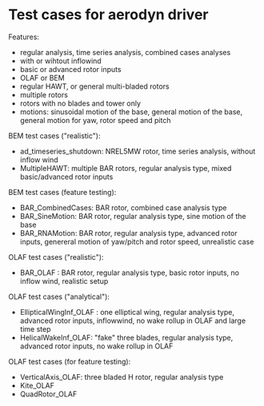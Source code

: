 
# Test cases for aerodyn driver


Features:
 - regular analysis, time series analysis, combined cases analyses
 - with or wihtout inflowind
 - basic or advanced rotor inputs
 - OLAF or BEM
 - regular HAWT, or general multi-bladed rotors
 - multiple rotors
 - rotors with no blades and tower only
 - motions: sinusoidal motion of the base, general motion of the base, general motion for yaw, rotor speed and pitch


BEM test cases ("realistic"):

 - ad\_timeseries\_shutdown: NREL5MW rotor, time series analysis, without inflow wind  
 - MultipleHAWT: multiple BAR rotors, regular analysis type, mixed basic/advanced rotor inputs

BEM test cases (feature testing):

 - BAR\_CombinedCases:  BAR rotor, combined case analysis type
 - BAR\_SineMotion: BAR rotor, regular analysis type, sine motion of the base 
 - BAR\_RNAMotion: BAR rotor, regular analysis type, advanced rotor inputs, genereral motion of yaw/pitch and rotor speed, unrealistic case


OLAF test cases ("realistic"):

 - BAR\_OLAF : BAR rotor, regular analysis type, basic rotor inputs, no inflow wind, realistic setup


OLAF test cases ("analytical"):

 - EllipticalWingInf\_OLAF : one elliptical wing, regular analysis type,  advanced rotor inputs, inflowwind, no wake rollup in OLAF and large time step
 - HelicalWakeInf\_OLAF: "fake" three blades, regular analysis type, advanced rotor inputs, no wake rollup in OLAF


OLAF test cases (for feature testing):

 - VerticalAxis\_OLAF: three bladed H rotor, regular analysis type
 - Kite\_OLAF
 - QuadRotor\_OLAF



